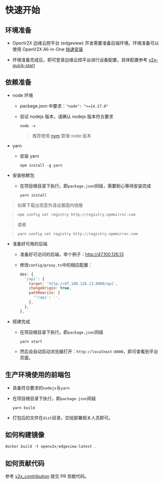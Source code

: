 # 快速开始

## 环境准备

- OpenV2X 边缘云控平台 (edgeview) 开发需要准备后端环境。环境准备可以使用 OpenV2X All-in-One
  [快速安装](https://github.com/open-v2x/docs/blob/master/src/v2x-quick-install.md)

- 环境准备完成后，即可登录边缘云控平台进行设备配置，具体配置参考
  [v2x-quick-start](https://github.com/open-v2x/docs/blob/master/src/v2x-quick-start.md#4-edgeportal-%E5%92%8C-centralportal-%E7%9A%84%E5%BF%AB%E9%80%9F%E8%81%94%E5%8A%A8)

## 依赖准备

- node 环境

  - package.json 中要求：`"node": ">=14.17.0"`
  - 验证 nodejs 版本，请确认 nodejs 版本符合要求

    ```shell
    node -v
    ```
    > 推荐使用 [nvm](https://github.com/nvm-sh/nvm) 管理 node 版本

- yarn

  - 安装 yarn

    ```shell
    npm install -g yarn
    ```

- 安装依赖包

  - 在项目根目录下执行，即`package.json`同级，需要耐心等待安装完成

    ```shell
    yarn install
    ```

> 如果下载出现意外请设置国内镜像

> `npm config set registry http://registry.npmmirror.com`

> 或者

> `yarn config set registry http://registry.npmmirror.com`

- 准备好可用的后端

  - 准备好可访问的后端，举个例子：<http://47.100.126.13>
  - 修改`config/proxy.ts`中的相应配置：

    ```javascript
    dev: {
      '/api': {
        target: 'http://47.100.126.13:8080/api',
        changeOrigin: true,
        pathRewrite: {
          '^/api': '',
        },
      },
    },
    ```

- 搭建完成

  - 在项目根目录下执行，即`package.json`同级

    ```shell
    yarn start
    ```

  - 然后会自动启动浏览器打开：`http://localhost:8000`，即可查看到平台页面。

## 生产环境使用的前端包

- 具备符合要求的`nodejs`与`yarn`
- 在项目根目录下执行，即`package.json`同级

  ```shell
  yarn build
  ```

- 打包后的文件在`dist`目录，交给部署相关人员即可。

## 如何构建镜像

```js
docker build -t openv2x/edgeview:latest .
```

## 如何贡献代码

参考 [v2x_contribution](https://github.com/open-v2x/docs/blob/master/src/v2x_contribution-zh_CN.md) 提交
PR 贡献代码。
